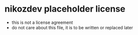 # nikozdev placeholder license
- this is not a license agreement
- do not care about this file, it is to be written or replaced later
